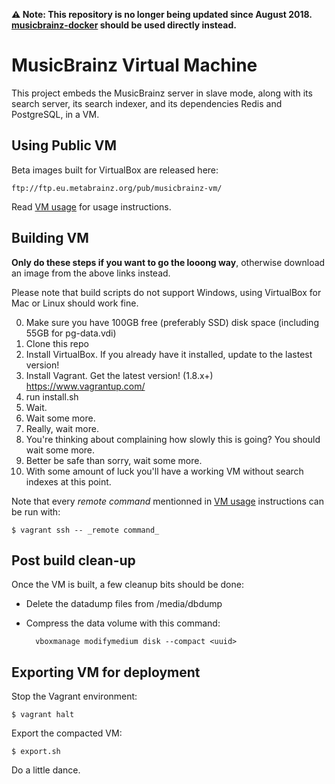 **:warning: Note: This repository is no longer being updated since August 2018.
[musicbrainz-docker](https://github.com/metabrainz/musicbrainz-docker) should be used directly instead.**

# MusicBrainz Virtual Machine

This project embeds the MusicBrainz server in slave mode, along with its search
server, its search indexer, and its dependencies Redis and PostgreSQL, in a VM.

## Using Public VM

Beta images built for VirtualBox are released here:

    ftp://ftp.eu.metabrainz.org/pub/musicbrainz-vm/

Read [VM usage](VM-USAGE.md) for usage instructions.

## Building VM

**Only do these steps if you want to go the looong way**,
otherwise download an image from the above links instead.

Please note that build scripts do not support Windows,
using VirtualBox for Mac or Linux should work fine.

0. Make sure you have 100GB free (preferably SSD) disk space (including 55GB for pg-data.vdi)
1. Clone this repo
2. Install VirtualBox. If you already have it installed, update to the lastest version!
3. Install Vagrant. Get the latest version! (1.8.x+) https://www.vagrantup.com/
4. run install.sh
5. Wait.
6. Wait some more.
7. Really, wait more.
8. You're thinking about complaining how slowly this is going? You should wait some more.
9. Better be safe than sorry, wait some more.
10. With some amount of luck you'll have a working VM without search indexes at this point.

Note that every _remote command_ mentionned in [VM usage](VM-USAGE.md)
instructions can be run with:

    $ vagrant ssh -- _remote command_

## Post build clean-up

Once the VM is built, a few cleanup bits should be done:

* Delete the datadump files from /media/dbdump
* Compress the data volume with this command:

        vboxmanage modifymedium disk --compact <uuid>

## Exporting VM for deployment

Stop the Vagrant environment:

    $ vagrant halt

Export the compacted VM:

    $ export.sh

Do a little dance.
